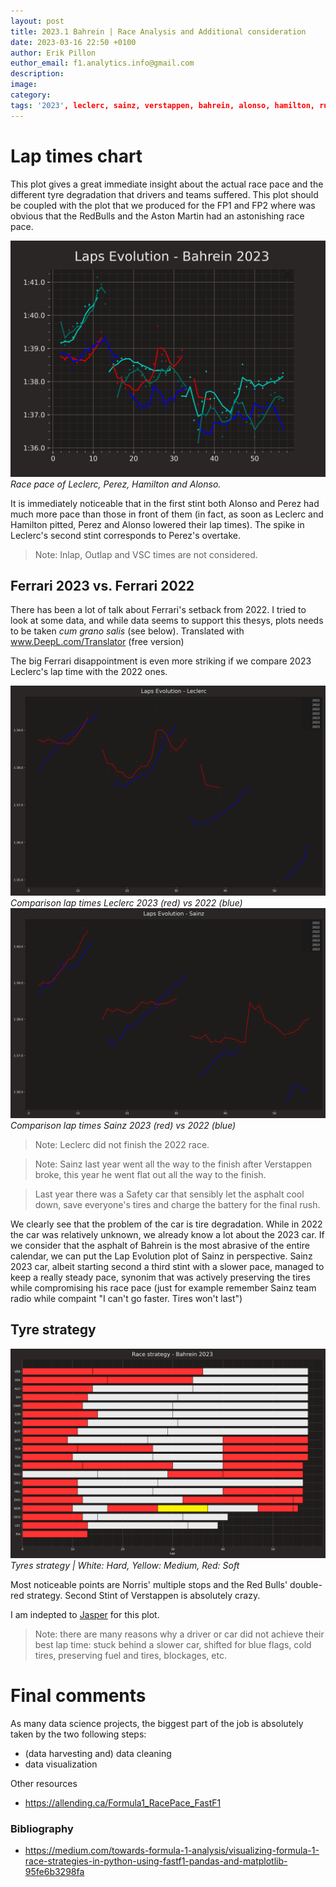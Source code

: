 ```yaml
---
layout: post
title: 2023.1 Bahrein | Race Analysis and Additional consideration
date: 2023-03-16 22:50 +0100
author: Erik Pillon
euthor_email: f1.analytics.info@gmail.com
description:
image:
category:
tags: '2023', leclerc, sainz, verstappen, bahrein, alonso, hamilton, russell
---
```

 
# Lap times chart
This plot gives a great immediate insight about the actual race pace and the different tyre degradation that drivers and teams suffered. This plot should be coupled with the plot that we produced for the FP1 and FP2 where was obvious that the RedBulls and the Aston Martin had an astonishing race pace.

![Laps Evolution | Bahrein 2023](../assets/img/laps_time_Bahrein_2023.png)
_Race pace of Leclerc, Perez, Hamilton and Alonso._ 

It is immediately noticeable that in the first stint both Alonso and Perez had much more pace than those in front of them (in fact, as soon as Leclerc and Hamilton pitted, Perez and Alonso lowered their lap times). The spike in Leclerc's second stint corresponds to Perez's overtake.

> Note: Inlap, Outlap and VSC times are not considered.

## Ferrari 2023 vs. Ferrari 2022
There has been a lot of talk about Ferrari's setback from 2022. 
I tried to look at some data, and while data seems to support this thesys, plots needs to be taken _cum grano salis_ (see below).
Translated with www.DeepL.com/Translator (free version)

The big Ferrari disappointment is even more striking if we compare 2023 Leclerc's lap time with the 2022 ones.
 
![Comparison Leclerc 2023 vs 2022](../assets/img/laps_time_comparison_leclerc_Bahrein.png)
_Comparison lap times Leclerc 2023 (red) vs 2022 (blue)_
![Comparison Leclerc 2023 vs 2022](../assets/img/laps_time_comparison_sainz_Bahrein.png)
_Comparison lap times Sainz 2023 (red) vs 2022 (blue)_

> Note: Leclerc did not finish the 2022 race.

> Note: Sainz last year went all the way to the finish after Verstappen broke, this year he went flat out  all the way to the finish.

> Last year there was a Safety car that sensibly let the asphalt cool down, save everyone's tires and charge the battery for the final rush.

We clearly see that the problem of the car is tire degradation. While in 2022 the car was relatively unknown, we already know a lot about the 2023 car. If we consider that the asphalt of Bahrein is the most abrasive of the entire calendar, we can put the Lap Evolution plot of Sainz in perspective. Sainz 2023 car, albeit starting second a third stint with a slower pace, managed to keep a really steady pace, synonim that was actively preserving the tires while compromising his race pace (just for example remember Sainz team radio while compaint "I can't go faster. Tires won't last")

## Tyre strategy
![Alt text](../assets/img/strategy_2023_Bahrein.png)
_Tyres strategy | White: Hard, Yellow: Medium, Red: Soft_

Most noticeable points are Norris' multiple stops and the Red Bulls' double-red strategy.
Second Stint of Verstappen is absolutely crazy. 

I am indepted to [Jasper](https://medium.com/towards-formula-1-analysis/visualizing-formula-1-race-strategies-in-python-using-fastf1-pandas-and-matplotlib-95fe6b3298fa) for this plot.

> Note: there are many reasons why a driver or car did not achieve their best lap time: stuck behind a slower car, shifted for blue flags, cold tires, preserving fuel and tires, blockages, etc.

# Final comments
As many data science projects, the biggest part of the job is absolutely taken by the two following steps:
- (data harvesting and) data cleaning
- data visualization


Other resources
- https://allending.ca/Formula1_RacePace_FastF1

### Bibliography
- https://medium.com/towards-formula-1-analysis/visualizing-formula-1-race-strategies-in-python-using-fastf1-pandas-and-matplotlib-95fe6b3298fa 
